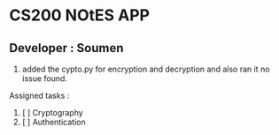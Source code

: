 # CS200 NOtES APP

## Developer : Soumen

1. added the cypto.py for encryption and decryption and also ran it no issue found.

Assigned tasks :

1. [ ] Cryptography
2. [ ] Authentication
